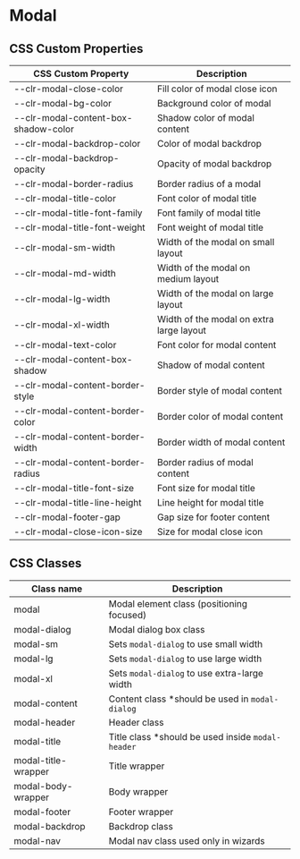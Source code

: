 # Modal

## CSS Custom Properties

| CSS Custom Property                  | Description                              |
| ------------------------------------ | ---------------------------------------- |
| --clr-modal-close-color              | Fill color of modal close icon           |
| --clr-modal-bg-color                 | Background color of modal                |
| --clr-modal-content-box-shadow-color | Shadow color of modal content            |
| --clr-modal-backdrop-color           | Color of modal backdrop                  |
| --clr-modal-backdrop-opacity         | Opacity of modal backdrop                |
| --clr-modal-border-radius            | Border radius of a modal                 |
| --clr-modal-title-color              | Font color of modal title                |
| --clr-modal-title-font-family        | Font family of modal title               |
| --clr-modal-title-font-weight        | Font weight of modal title               |
| --clr-modal-sm-width                 | Width of the modal on small layout       |
| --clr-modal-md-width                 | Width of the modal on medium layout      |
| --clr-modal-lg-width                 | Width of the modal on large layout       |
| --clr-modal-xl-width                 | Width of the modal on extra large layout |
| --clr-modal-text-color               | Font color for modal content             |
| --clr-modal-content-box-shadow       | Shadow of modal content                  |
| --clr-modal-content-border-style     | Border style of modal content            |
| --clr-modal-content-border-color     | Border color of modal content            |
| --clr-modal-content-border-width     | Border width of modal content            |
| --clr-modal-content-border-radius    | Border radius of modal content           |
| --clr-modal-title-font-size          | Font size for modal title                |
| --clr-modal-title-line-height        | Line height for modal title              |
| --clr-modal-footer-gap               | Gap size for footer content              |
| --clr-modal-close-icon-size          | Size for modal close icon                |

## CSS Classes

| Class name          | Description                                        |
| ------------------- | -------------------------------------------------- |
| modal               | Modal element class (positioning focused)          |
| modal-dialog        | Modal dialog box class                             |
| modal-sm            | Sets `modal-dialog` to use small width             |
| modal-lg            | Sets `modal-dialog` to use large width             |
| modal-xl            | Sets `modal-dialog` to use extra-large width       |
| modal-content       | Content class \*should be used in `modal-dialog`   |
| modal-header        | Header class                                       |
| modal-title         | Title class \*should be used inside `modal-header` |
| modal-title-wrapper | Title wrapper                                      |
| modal-body-wrapper  | Body wrapper                                       |
| modal-footer        | Footer wrapper                                     |
| modal-backdrop      | Backdrop class                                     |
| modal-nav           | Modal nav class used only in wizards               |
